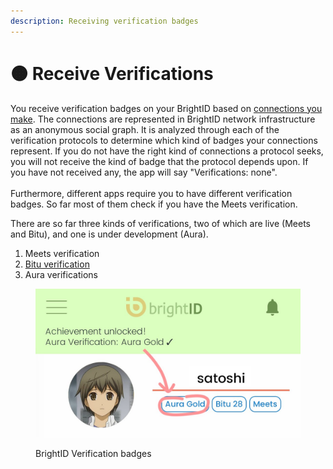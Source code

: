 ```yaml
---
description: Receiving verification badges
---
```


# 🟠 Receive Verifications

You receive verification badges on your BrightID based on [connections you make](making-connections/). The connections are represented in BrightID network infrastructure as an anonymous social graph. It is analyzed through each of the verification protocols to determine which kind of badges your connections represent. If you do not have the right kind of connections a protocol seeks, you will not receive the kind of badge that the protocol depends upon. If you have not received any, the app will say "Verifications: none".\
\
Furthermore, different apps require you to have different verification badges. So far most of them check if you have the Meets verification.

There are so far three kinds of verifications, two of which are live (Meets and Bitu), and one is under development (Aura).

1. Meets verification
2. [Bitu verification](bitu-verification.md)
3. Aura verifications

<figure><img src="../.gitbook/assets/FmP18tvaYAMnJjU.jpeg" alt="BrightID Verification badges"><figcaption><p>BrightID Verification badges</p></figcaption></figure>
